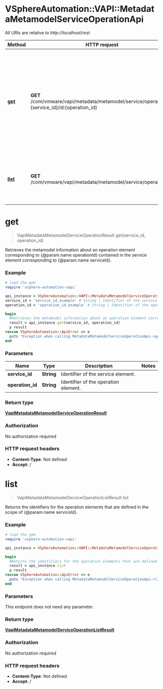 # VSphereAutomation::VAPI::MetadataMetamodelServiceOperationApi

All URIs are relative to *http://localhost/rest*

Method | HTTP request | Description
------------- | ------------- | -------------
[**get**](MetadataMetamodelServiceOperationApi.md#get) | **GET** /com/vmware/vapi/metadata/metamodel/service/operation/id:{service_id}/id:{operation_id} | Retrieves the metamodel information about an operation element corresponding to {@param.name operationId} contained in the service element corresponding to {@param.name serviceId}.
[**list**](MetadataMetamodelServiceOperationApi.md#list) | **GET** /com/vmware/vapi/metadata/metamodel/service/operation | Returns the identifiers for the operation elements that are defined in the scope of {@param.name serviceId}.


# **get**
> VapiMetadataMetamodelServiceOperationResult get(service_id, operation_id)

Retrieves the metamodel information about an operation element corresponding to {@param.name operationId} contained in the service element corresponding to {@param.name serviceId}.

### Example
```ruby
# load the gem
require 'vsphere-automation-vapi'

api_instance = VSphereAutomation::VAPI::MetadataMetamodelServiceOperationApi.new
service_id = 'service_id_example' # String | Identifier of the service element.
operation_id = 'operation_id_example' # String | Identifier of the operation element.

begin
  #Retrieves the metamodel information about an operation element corresponding to {@param.name operationId} contained in the service element corresponding to {@param.name serviceId}.
  result = api_instance.get(service_id, operation_id)
  p result
rescue VSphereAutomation::ApiError => e
  puts "Exception when calling MetadataMetamodelServiceOperationApi->get: #{e}"
end
```

### Parameters

Name | Type | Description  | Notes
------------- | ------------- | ------------- | -------------
 **service_id** | **String**| Identifier of the service element. | 
 **operation_id** | **String**| Identifier of the operation element. | 

### Return type

[**VapiMetadataMetamodelServiceOperationResult**](VapiMetadataMetamodelServiceOperationResult.md)

### Authorization

No authorization required

### HTTP request headers

 - **Content-Type**: Not defined
 - **Accept**: */*



# **list**
> VapiMetadataMetamodelServiceOperationListResult list

Returns the identifiers for the operation elements that are defined in the scope of {@param.name serviceId}.

### Example
```ruby
# load the gem
require 'vsphere-automation-vapi'

api_instance = VSphereAutomation::VAPI::MetadataMetamodelServiceOperationApi.new

begin
  #Returns the identifiers for the operation elements that are defined in the scope of {@param.name serviceId}.
  result = api_instance.list
  p result
rescue VSphereAutomation::ApiError => e
  puts "Exception when calling MetadataMetamodelServiceOperationApi->list: #{e}"
end
```

### Parameters
This endpoint does not need any parameter.

### Return type

[**VapiMetadataMetamodelServiceOperationListResult**](VapiMetadataMetamodelServiceOperationListResult.md)

### Authorization

No authorization required

### HTTP request headers

 - **Content-Type**: Not defined
 - **Accept**: */*



